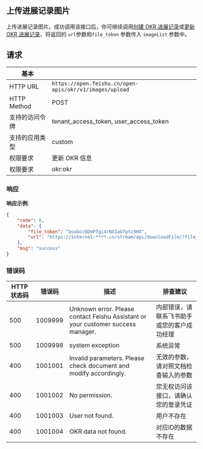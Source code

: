 ## 上传进展记录图片

上传进展记录图片。成功调用该接口后，你可继续调用[创建 OKR 进展记录](/ssl:ttdoc/uAjLw4CM/ukTMukTMukTM/reference/okr-v1/progress_record/create)或[更新 OKR 进展记录](/ssl:ttdoc/uAjLw4CM/ukTMukTMukTM/reference/okr-v1/progress_record/update)，将返回的 `url`参数和`file_token` 参数传入 `imageList` 参数中。

## 请求

| 基本 | |
| --- | --- |
| HTTP URL | `https://open.feishu.cn/open-apis/okr/v1/images/upload` |
| HTTP Method | POST |
| 支持的访问令牌 | tenant_access_token, user_access_token |
| 支持的应用类型 | custom |
| 权限要求 | 更新 OKR 信息 |
| 权限要求 | okr:okr |

### 响应

**响应示例**:

```json
{
    "code": 0,
    "data": {
        "file_token": "boxbcc6DmPfgi4rNXIaGfptc9HX",
        "url": "https://internal-****.cn/stream/api/downloadFile/?file_token=boxbcc6DmPfgi4rNXIaGfptc9HX&ticket=eyJhbGciOiJIUzUxMiIsInR5cCI6IkpXVCJ9.eyJ0YXJnZXRfaWQiOiI3MDQxNTA5NTg4MzkwMzQ2NzcyIiwidGFyZ2V0X3R5cGUiOjEsImFjdGlvbiI6MiwiZmlsZV90b2tlbiI6ImJveGJjYzZEbVBmZ2k0ck5YSWFHZnB0YzlIWCIsInVzZXJfaWQiOiI2OTY5ODU1NTAxNzQ0ODM0MDkyIiwidGVuYW50X2lkIjoiNjg3NzUwMjY4NzYwOTQwNjk5MCIsImV4cCI6MTY0MDY4MzI4OX0.VqOLS7kDtCuhyU_WuWeXvxg1XIyJxskBfNGFQP8uGkCBhYh9scwcbWQJ4xubAZs3cmsrPMVm-aho3tz5d7NT5Q"
    },
    "msg": "success"
}
```

### 错误码

| HTTP状态码 | 错误码 | 描述 | 排查建议 |
| ---------- | ------ | ---- | -------- |
| 500 | 1009999 | Unknown error. Please contact Feishu Assistant or your customer success manager. | 内部错误，请联系飞书助手或您的客户成功经理 |
| 500 | 1009998 | system exception | 系统异常 |
| 400 | 1001001 | Invalid parameters. Please check document and modify accordingly. | 无效的参数，请对照文档检查输入的参数 |
| 400 | 1001002 | No permission. | 您无权访问该接口，请确认您的登录凭证 |
| 400 | 1001003 | User not found. | 用户不存在 |
| 400 | 1001004 | OKR data not found. | 对应ID的数据不存在 |

